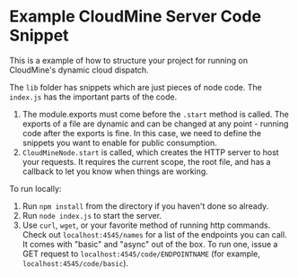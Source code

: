 # Example CloudMine Server Code Snippet

This is a example of how to structure your project for running on CloudMine's dynamic cloud dispatch.

The `lib` folder has snippets which are just pieces of node code. The `index.js` has the important parts of the code.

1. The module.exports must come before the `.start` method is called. The exports of a file are dynamic and can be changed at any point - running code after the exports is fine. In this case, we need to define the snippets you want to enable for public consumption.
2. `CloudMineNode.start` is called, which creates the HTTP server to host your requests. It requires the current scope, the root file, and has a callback to let you know when things are working.

To run locally:

1. Run `npm install` from the directory if you haven't done so already.
2. Run `node index.js` to start the server.
3. Use `curl`, `wget`, or your favorite method of running http commands. Check out `localhost:4545/names` for a list of the endpoints you can call. It comes with "basic" and "async" out of the box. To run one, issue a GET request to `localhost:4545/code/ENDPOINTNAME` (for example, `localhost:4545/code/basic`).
